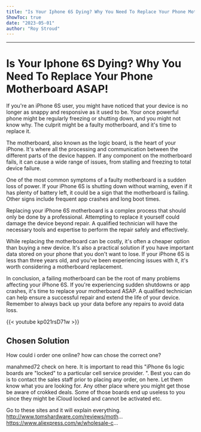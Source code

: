 ```yaml
---
title: "Is Your Iphone 6S Dying? Why You Need To Replace Your Phone Motherboard ASAP!"
ShowToc: true 
date: "2023-05-01"
author: "Roy Stroud"
---
```

*****
# Is Your Iphone 6S Dying? Why You Need To Replace Your Phone Motherboard ASAP!

If you're an iPhone 6S user, you might have noticed that your device is no longer as snappy and responsive as it used to be. Your once powerful phone might be regularly freezing or shutting down, and you might not know why. The culprit might be a faulty motherboard, and it's time to replace it.

The motherboard, also known as the logic board, is the heart of your iPhone. It's where all the processing and communication between the different parts of the device happen. If any component on the motherboard fails, it can cause a wide range of issues, from stalling and freezing to total device failure.

One of the most common symptoms of a faulty motherboard is a sudden loss of power. If your iPhone 6S is shutting down without warning, even if it has plenty of battery left, it could be a sign that the motherboard is failing. Other signs include frequent app crashes and long boot times.

Replacing your iPhone 6S motherboard is a complex process that should only be done by a professional. Attempting to replace it yourself could damage the device beyond repair. A qualified technician will have the necessary tools and expertise to perform the repair safely and effectively.

While replacing the motherboard can be costly, it's often a cheaper option than buying a new device. It's also a practical solution if you have important data stored on your phone that you don't want to lose. If your iPhone 6S is less than three years old, and you've been experiencing issues with it, it's worth considering a motherboard replacement.

In conclusion, a failing motherboard can be the root of many problems affecting your iPhone 6S. If you're experiencing sudden shutdowns or app crashes, it's time to replace your motherboard ASAP. A qualified technician can help ensure a successful repair and extend the life of your device. Remember to always back up your data before any repairs to avoid data loss.

{{< youtube kp021rsD71w >}} 



## Chosen Solution
 How could i order one online?        how can chose  the correct one?

 manahmed72  check on here. It is important to read this "iPhone 6s logic boards are "locked" to a particular cell service provider. ". Best you can do is to contact the sales staff prior to placing any order, on here. Let them know what you are looking for. Any other place where you might get those be aware of crokked deals. Some of those boards end up useless to you since they might be iCloud locked and cannot be activated etc.

 Go to these sites and it will explain everything.
http://www.tomshardware.com/reviews/moth...
https://www.aliexpress.com/w/wholesale-c...




